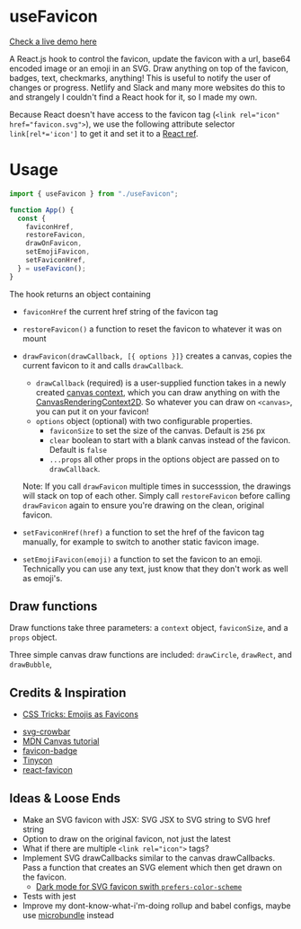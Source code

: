 # useFavicon

[Check a live demo here](https://jules.engineer/usefavicon/)

A React.js hook to control the favicon, update the favicon with a url, base64 encoded image or an emoji in an SVG. Draw anything on top of the favicon, badges, text, checkmarks, anything! This is useful to notify the user of changes or progress. Netlify and Slack and many more websites do this to and strangely I couldn't find a React hook for it, so I made my own.

Because React doesn't have access to the favicon tag (`<link rel="icon" href="favicon.svg">`), we use the following attribute selector `link[rel*='icon']` to get it and set it to a [React ref](https://reactjs.org/docs/hooks-reference.html#useref).

# Usage

```javascript
import { useFavicon } from "./useFavicon";

function App() {
  const {
    faviconHref,
    restoreFavicon,
    drawOnFavicon,
    setEmojiFavicon,
    setFaviconHref,
  } = useFavicon();
}
```

The hook returns an object containing

- `faviconHref` the current href string of the favicon tag

- `restoreFavicon()` a function to reset the favicon to whatever it was on mount

- `drawFavicon(drawCallback, [{ options }]}` creates a canvas, copies the current favicon to it and calls `drawCallback`.
  - `drawCallback` (required) is a user-supplied function takes in a newly created [canvas context](https://developer.mozilla.org/en-US/docs/Web/API/CanvasRenderingContext2D), which you can draw anything on with the [CanvasRenderingContext2D](https://developer.mozilla.org/en-US/docs/Web/API/Canvas_API/Tutorial/Basic_usage). So whatever you can draw on `<canvas>`, you can put it on your favicon!
  - `options` object (optional) with two configurable properties.
    - `faviconSize` to set the size of the canvas. Default is `256` px
    - `clear` boolean to start with a blank canvas instead of the favicon. Default is `false`
    - `...props` all other props in the options object are passed on to `drawCallback`.
    
  Note: If you call `drawFavicon` multiple times in successsion, the drawings will stack on top of each other. Simply call `restoreFavicon` before calling `drawFavicon` again to ensure you're drawing on the clean, original favicon.

- `setFaviconHref(href)` a function to set the href of the favicon tag manually, for example to switch to another static favicon image.

- `setEmojiFavicon(emoji)` a function to set the favicon to an emoji. Technically you can use any text, just know that they don't work as well as emoji's.

## Draw functions

Draw functions take three parameters: a `context` object, `faviconSize`, and a `props` object.

Three simple canvas draw functions are included: `drawCircle`, `drawRect`, and `drawBubble`, 

## Credits & Inspiration

- [CSS Tricks: Emojis as Favicons](https://css-tricks.com/emojis-as-favicons/)
<!-- - [The Making of an Animated Favicon](https://css-tricks.com/the-making-of-an-animated-favicon/) -->
- [svg-crowbar](https://github.com/cy6erskunk/svg-crowbar/)
- [MDN Canvas tutorial](https://developer.mozilla.org/en-US/docs/Web/API/Canvas_API/Tutorial)
- [favicon-badge](https://glitch.com/edit/#!/favicon-badge?path=script.js%3A1%3A14)
- [Tinycon](https://github.com/tommoor/tinycon/blob/master/tinycon.js)
- [react-favicon](https://github.com/oflisback/react-favicon)

## Ideas & Loose Ends

- Make an SVG favicon with JSX: SVG JSX to SVG string to SVG href string
- Option to draw on the original favicon, not just the latest
- What if there are multiple `<link rel="icon">` tags?
- Implement SVG drawCallbacks similar to the canvas drawCallbacks. Pass a function that creates an SVG element which then get drawn on the favicon.
  - [Dark mode for SVG favicon swith `prefers-color-scheme`](https://blog.tomayac.com/2019/09/21/prefers-color-scheme-in-svg-favicons-for-dark-mode-icons/)
- Tests with jest
- Improve my dont-know-what-i'm-doing rollup and babel configs, maybe use [microbundle](https://github.com/developit/microbundle) instead